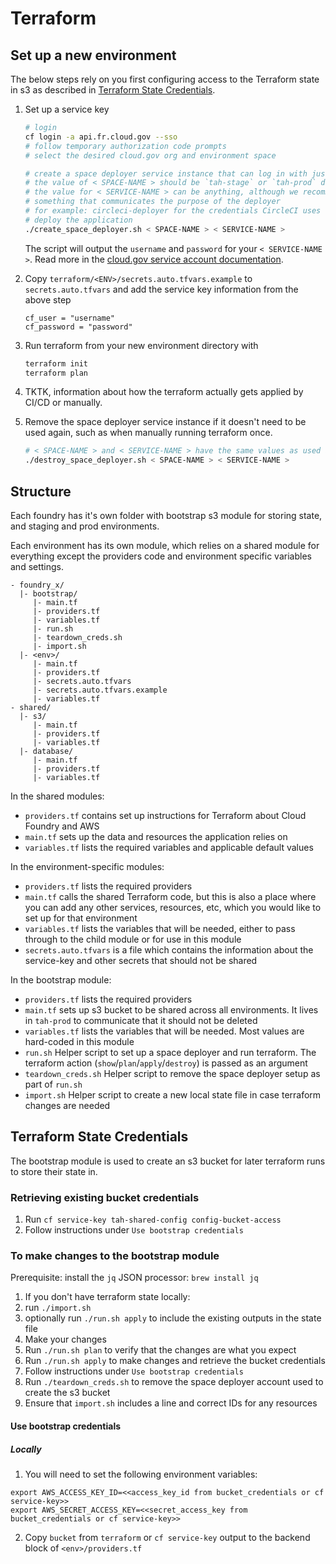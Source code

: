 # Terraform

## Set up a new environment

The below steps rely on you first configuring access to the Terraform state in s3 as described in [Terraform State Credentials](#terraform-state-credentials).

1. Set up a service key
    ```bash
    # login
    cf login -a api.fr.cloud.gov --sso
    # follow temporary authorization code prompts
    # select the desired cloud.gov org and environment space

    # create a space deployer service instance that can log in with just a username and password
    # the value of < SPACE-NAME > should be `tah-stage` or `tah-prod` depending on where you are working
    # the value for < SERVICE-NAME > can be anything, although we recommend
    # something that communicates the purpose of the deployer
    # for example: circleci-deployer for the credentials CircleCI uses to
    # deploy the application
    ./create_space_deployer.sh < SPACE-NAME > < SERVICE-NAME >
    ```

    The script will output the `username` and `password` for your `< SERVICE-NAME >`. Read more in the [cloud.gov service account documentation](https://cloud.gov/docs/services/cloud-gov-service-account/).

1. Copy `terraform/<ENV>/secrets.auto.tfvars.example` to `secrets.auto.tfvars` and add the service key information from the above step

    ```
    cf_user = "username"
    cf_password = "password"
    ```

1. Run terraform from your new environment directory with
    ```bash
    terraform init
    terraform plan
    ```

1. TKTK, information about how the terraform actually gets applied by CI/CD or manually.

1. Remove the space deployer service instance if it doesn't need to be used again, such as when manually running terraform once.
    ```bash
    # < SPACE-NAME > and < SERVICE-NAME > have the same values as used above.
    ./destroy_space_deployer.sh < SPACE-NAME > < SERVICE-NAME >
    ```

## Structure

Each foundry has it's own folder with bootstrap s3 module for storing state, and staging and prod environments.

Each environment has its own module, which relies on a shared module for everything except the providers code and environment specific variables and settings.

```
- foundry_x/
  |- bootstrap/
     |- main.tf
     |- providers.tf
     |- variables.tf
     |- run.sh
     |- teardown_creds.sh
     |- import.sh
  |- <env>/
     |- main.tf
     |- providers.tf
     |- secrets.auto.tfvars
     |- secrets.auto.tfvars.example
     |- variables.tf
- shared/
  |- s3/
     |- main.tf
     |- providers.tf
     |- variables.tf
  |- database/
     |- main.tf
     |- providers.tf
     |- variables.tf
```

In the shared modules:
- `providers.tf` contains set up instructions for Terraform about Cloud Foundry and AWS
- `main.tf` sets up the data and resources the application relies on
- `variables.tf` lists the required variables and applicable default values

In the environment-specific modules:
- `providers.tf` lists the required providers
- `main.tf` calls the shared Terraform code, but this is also a place where you can add any other services, resources, etc, which you would like to set up for that environment
- `variables.tf` lists the variables that will be needed, either to pass through to the child module or for use in this module
- `secrets.auto.tfvars` is a file which contains the information about the service-key and other secrets that should not be shared

In the bootstrap module:
- `providers.tf` lists the required providers
- `main.tf` sets up s3 bucket to be shared across all environments. It lives in `tah-prod` to communicate that it should not be deleted
- `variables.tf` lists the variables that will be needed. Most values are hard-coded in this module
- `run.sh` Helper script to set up a space deployer and run terraform. The terraform action (`show`/`plan`/`apply`/`destroy`) is passed as an argument
- `teardown_creds.sh` Helper script to remove the space deployer setup as part of `run.sh`
- `import.sh` Helper script to create a new local state file in case terraform changes are needed

## Terraform State Credentials

The bootstrap module is used to create an s3 bucket for later terraform runs to store their state in.

### Retrieving existing bucket credentials

1. Run `cf service-key tah-shared-config config-bucket-access`
1. Follow instructions under `Use bootstrap credentials`

### To make changes to the bootstrap module

Prerequisite: install the `jq` JSON processor: `brew install jq`

1. If you don't have terraform state locally:
  1. run `./import.sh`
  1. optionally run `./run.sh apply` to include the existing outputs in the state file
1. Make your changes
1. Run `./run.sh plan` to verify that the changes are what you expect
1. Run `./run.sh apply` to make changes and retrieve the bucket credentials
1. Follow instructions under `Use bootstrap credentials`
1. Run `./teardown_creds.sh` to remove the space deployer account used to create the s3 bucket
1. Ensure that `import.sh` includes a line and correct IDs for any resources

#### Use bootstrap credentials

##### Locally

1. You will need to set the following environment variables:

```
export AWS_ACCESS_KEY_ID=<<access_key_id from bucket_credentials or cf service-key>>
export AWS_SECRET_ACCESS_KEY=<<secret_access_key from bucket_credentials or cf service-key>>
```

2. Copy `bucket` from `terraform` or `cf service-key` output to the backend block of `<env>/providers.tf`
